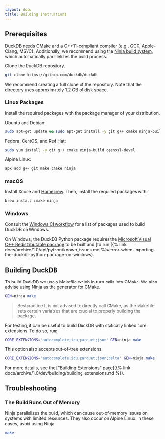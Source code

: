 ```yaml
---
layout: docu
title: Building Instructions
---
```


## Prerequisites

DuckDB needs CMake and a C++11-compliant compiler (e.g., GCC, Apple-Clang, MSVC).
Additionally, we recommend using the [Ninja build system](https://ninja-build.org/), which automatically parallelizes the build process.

Clone the DuckDB repository.

```bash
git clone https://github.com/duckdb/duckdb
```

We recommend creating a full clone of the repository. Note that the directory uses approximately 1.2 GB of disk space.

### Linux Packages

Install the required packages with the package manager of your distribution.

Ubuntu and Debian:

```bash
sudo apt-get update && sudo apt-get install -y git g++ cmake ninja-build libssl-dev
```

Fedora, CentOS, and Red Hat:

```bash
sudo yum install -y git g++ cmake ninja-build openssl-devel
```

Alpine Linux:

```bash
apk add g++ git make cmake ninja
```

### macOS

Install Xcode and [Homebrew](https://brew.sh/). Then, install the required packages with:

```bash
brew install cmake ninja
```

### Windows

Consult the [Windows CI workflow](https://github.com/duckdb/duckdb/blob/v0.10.2/.github/workflows/Windows.yml#L234) for a list of packages used to build DuckDB on Windows.

On Windows, the DuckDB Python package requires the [Microsoft Visual C++ Redistributable package](https://learn.microsoft.com/en-US/cpp/windows/latest-supported-vc-redist) to be built and [to run]({% link docs/archive/1.0/api/python/known_issues.md %}#error-when-importing-the-duckdb-python-package-on-windows).

## Building DuckDB

To build DuckDB we use a Makefile which in turn calls into CMake. We also advise using [Ninja](https://ninja-build.org/manual.html) as the generator for CMake.

```bash
GEN=ninja make
```

> Bestpractice It is not advised to directly call CMake, as the Makefile sets certain variables that are crucial to properly building the package.

For testing, it can be useful to build DuckDB with statically linked core extensions. To do so, run:

```bash
CORE_EXTENSIONS='autocomplete;icu;parquet;json' GEN=ninja make
```

This option also accepts out-of-tree extensions:

```bash
CORE_EXTENSIONS='autocomplete;icu;parquet;json;delta' GEN=ninja make
```

For more details, see the [“Building Extensions” page]({% link docs/archive/1.0/dev/building/building_extensions.md %}).

## Troubleshooting

### The Build Runs Out of Memory

Ninja parallelizes the build, which can cause out-of-memory issues on systems with limited resources. They also occur on Alpine Linux. In these cases, avoid using Ninja:

```bash
make
```
